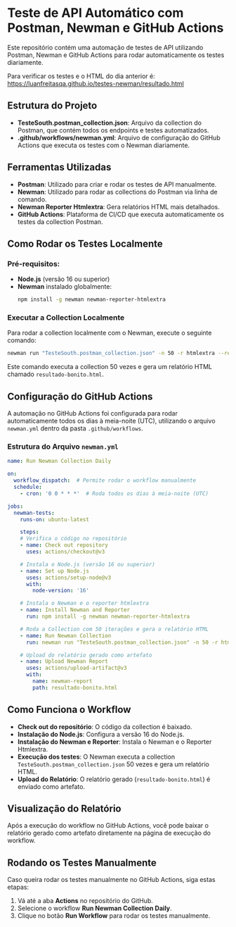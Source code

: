 # Teste de API Automático com Postman, Newman e GitHub Actions
Este repositório contém uma automação de testes de API utilizando Postman, Newman e GitHub Actions para rodar automaticamente os testes diariamente.

Para verificar os testes e o HTML do dia anterior é:
https://luanfreitasqa.github.io/testes-newman/resultado.html

## Estrutura do Projeto
- **TesteSouth.postman_collection.json**: Arquivo da collection do Postman, que contém todos os endpoints e testes automatizados.
- **.github/workflows/newman.yml**: Arquivo de configuração do GitHub Actions que executa os testes com o Newman diariamente.

## Ferramentas Utilizadas
- **Postman**: Utilizado para criar e rodar os testes de API manualmente.
- **Newman**: Utilizado para rodar as collections do Postman via linha de comando.
- **Newman Reporter Htmlextra**: Gera relatórios HTML mais detalhados.
- **GitHub Actions**: Plataforma de CI/CD que executa automaticamente os testes da collection Postman.

## Como Rodar os Testes Localmente
### Pré-requisitos:
- **Node.js** (versão 16 ou superior)
- **Newman** instalado globalmente:
  ```bash
  npm install -g newman newman-reporter-htmlextra
  ```

### Executar a Collection Localmente
Para rodar a collection localmente com o Newman, execute o seguinte comando:

```bash
newman run "TesteSouth.postman_collection.json" -n 50 -r htmlextra --reporter-htmlextra-export resultado-bonito.html
```
Este comando executa a collection 50 vezes e gera um relatório HTML chamado `resultado-bonito.html`.

## Configuração do GitHub Actions
A automação no GitHub Actions foi configurada para rodar automaticamente todos os dias à meia-noite (UTC), utilizando o arquivo `newman.yml` dentro da pasta `.github/workflows`.

### Estrutura do Arquivo `newman.yml`
```yaml
name: Run Newman Collection Daily

on:
  workflow_dispatch:  # Permite rodar o workflow manualmente
  schedule:
    - cron: '0 0 * * *'  # Roda todos os dias à meia-noite (UTC)

jobs:
  newman-tests:
    runs-on: ubuntu-latest

    steps:
    # Verifica o código no repositório
    - name: Check out repository
      uses: actions/checkout@v3

    # Instala o Node.js (versão 16 ou superior)
    - name: Set up Node.js
      uses: actions/setup-node@v3
      with:
        node-version: '16'

    # Instala o Newman e o reporter htmlextra
    - name: Install Newman and Reporter
      run: npm install -g newman newman-reporter-htmlextra

    # Roda a Collection com 50 iterações e gera o relatório HTML
    - name: Run Newman Collection
      run: newman run "TesteSouth.postman_collection.json" -n 50 -r htmlextra --reporter-htmlextra-export resultado-bonito.html

    # Upload do relatório gerado como artefato
    - name: Upload Newman Report
      uses: actions/upload-artifact@v3
      with:
        name: newman-report
        path: resultado-bonito.html
```

## Como Funciona o Workflow
- **Check out do repositório**: O código da collection é baixado.
- **Instalação do Node.js**: Configura a versão 16 do Node.js.
- **Instalação do Newman e Reporter**: Instala o Newman e o Reporter Htmlextra.
- **Execução dos testes**: O Newman executa a collection `TesteSouth.postman_collection.json` 50 vezes e gera um relatório HTML.
- **Upload do Relatório**: O relatório gerado (`resultado-bonito.html`) é enviado como artefato.

## Visualização do Relatório
Após a execução do workflow no GitHub Actions, você pode baixar o relatório gerado como artefato diretamente na página de execução do workflow.

## Rodando os Testes Manualmente
Caso queira rodar os testes manualmente no GitHub Actions, siga estas etapas:

1. Vá até a aba **Actions** no repositório do GitHub.
2. Selecione o workflow **Run Newman Collection Daily**.
3. Clique no botão **Run Workflow** para rodar os testes manualmente.
